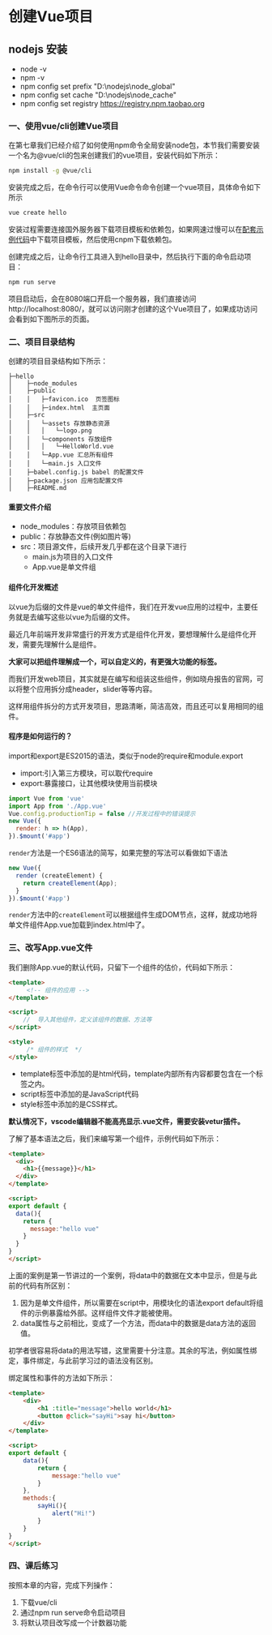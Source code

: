 # 创建Vue项目

## nodejs 安装
+ node -v
+ npm -v
+ npm config set prefix "D:\nodejs\node_global"
+ npm config set cache "D:\nodejs\node_cache"
+ npm config set registry https://registry.npm.taobao.org


### 一、使用vue/cli创建Vue项目

在第七章我们已经介绍了如何使用npm命令全局安装node包，本节我们需要安装一个名为@vue/cli的包来创建我们的vue项目，安装代码如下所示：

``` bash
npm install -g @vue/cli
```

安装完成之后，在命令行可以使用Vue命令命令创建一个vue项目，具体命令如下所示

``` bash
vue create hello
```

安装过程需要连接国外服务器下载项目模板和依赖包，如果网速过慢可以在[配套示例代码]()中下载项目模板，然后使用cnpm下载依赖包。

创建完成之后，让命令行工具进入到hello目录中，然后执行下面的命令启动项目：

``` bash
npm run serve
```

项目启动后，会在8080端口开启一个服务器，我们直接访问http://localhost:8080/，就可以访问刚才创建的这个Vue项目了，如果成功访问会看到如下图所示的页面。

### 二、项目目录结构

创建的项目目录结构如下所示：

```
├─hello
│    ├─node_modules
│    ├─public
│    │   ├─favicon.ico  页签图标
│    │   ├─index.html  主页面
│    ├─src
│    │   └─assets 存放静态资源
│    │   │   └─logo.png
│    │   └─components 存放组件
│    │   │   └─HelloWorld.vue
│    │   └─App.vue 汇总所有组件
│    │   └─main.js 入口文件
│    ├─babel.config.js babel 的配置文件
│    ├─package.json 应用包配置文件
│    ├─README.md
```

#### 重要文件介绍

* node_modules：存放项目依赖包
* public：存放静态文件(例如图片等)
* src：项目源文件，后续开发几乎都在这个目录下进行   
  * main.js为项目的入口文件
  * App.vue是单文件组

#### 组件化开发概述

以vue为后缀的文件是vue的单文件组件，我们在开发vue应用的过程中，主要任务就是去编写这些以vue为后缀的文件。

最近几年前端开发非常盛行的开发方式是组件化开发，要想理解什么是组件化开发，需要先理解什么是组件。

**大家可以把组件理解成一个，可以自定义的，有更强大功能的标签。**

而我们开发web项目，其实就是在编写和组装这些组件，例如晓舟报告的官网，可以将整个应用拆分成header，slider等等内容。

这样用组件拆分的方式开发项目，思路清晰，简洁高效，而且还可以复用相同的组件。

#### 程序是如何运行的？

import和export是ES2015的语法，类似于node的require和module.export

* import:引入第三方模块，可以取代require
* export:暴露接口，让其他模块使用当前模块

``` js
import Vue from 'vue'  
import App from './App.vue'
Vue.config.productionTip = false //开发过程中的错误提示
new Vue({
  render: h => h(App),
}).$mount('#app')
```

`render`方法是一个ES6语法的简写，如果完整的写法可以看做如下语法

``` js
new Vue({
  render (createElement) {
    return createElement(App);
  }
}).$mount('#app')
```

`render`方法中的`createElement`可以根据组件生成DOM节点，这样，就成功地将单文件组件App.vue加载到index.html中了。

### 三、改写App.vue文件

我们删除App.vue的默认代码，只留下一个组件的估价，代码如下所示：

``` html
<template>
     <!-- 组件的应用 -->
</template>

<script>
    //  导入其他组件，定义该组件的数据、方法等
</script>

<style>
     /* 组件的样式  */
</style>
```

* template标签中添加的是html代码，template内部所有内容都要包含在一个标签之内。
* script标签中添加的是JavaScript代码
* style标签中添加的是CSS样式。

**默认情况下，vscode编辑器不能高亮显示.vue文件，需要安装vetur插件。**

了解了基本语法之后，我们来编写第一个组件，示例代码如下所示：

``` html
<template>
  <div>
    <h1>{{message}}</h1>
  </div>
</template>

<script>
export default {
  data(){
    return {
      message:"hello vue"
    }
  }
}
</script>
```

上面的案例是第一节讲过的一个案例，将data中的数据在文本中显示，但是与此前的代码有所区别：

1. 因为是单文件组件，所以需要在script中，用模块化的语法export default将组件的示例暴露给外部。这样组件文件才能被使用。
2. data属性与之前相比，变成了一个方法，而data中的数据是data方法的返回值。

初学者很容易将data的用法写错，这里需要十分注意。其余的写法，例如属性绑定，事件绑定，与此前学习过的语法没有区别。

绑定属性和事件的方法如下所示：

``` html
<template>
    <div>
        <h1 :title="message">hello world</h1>
        <button @click="sayHi">say hi</button>
    </div>
</template>

<script>
export default {
    data(){
        return {
            message:"hello vue"
        }
    },
    methods:{
        sayHi(){
            alert("Hi!")
        }
    }
}
</script>
```


### 四、课后练习

按照本章的内容，完成下列操作：

1. 下载vue/cli
2. 通过npm run serve命令启动项目
3. 将默认项目改写成一个计数器功能